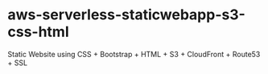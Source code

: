 # aws-serverless-staticwebapp-s3-css-html
Static Website using CSS + Bootstrap + HTML + S3 + CloudFront + Route53 + SSL
